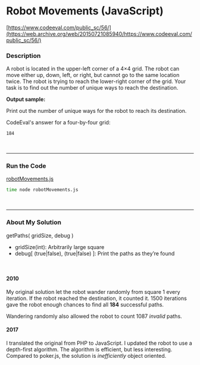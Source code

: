 # Robot Movements (JavaScript)
[https://www.codeeval.com/public_sc/56/](https://web.archive.org/web/20150721085940/https://www.codeeval.com/public_sc/56/)<br />

### Description

A robot is located in the upper-left corner of a 4×4 grid. The robot can move either up, down, left, or right, but cannot go to the same location twice. The robot is trying to reach the lower-right corner of the grid. Your task is to find out the number of unique ways to reach the destination.

**Output sample:**

Print out the number of unique ways for the robot to reach its destination.

CodeEval's answer for a four-by-four grid:<br/>
```sh
184
```

<br />

---
### Run the Code

[robotMovements.js](https://github.com/wrightben/codeeval/blob/master/code/robotMovements.js)

```sh
time node robotMovements.js
```

<br />

---
### About My Solution

getPaths( gridSize, debug )
		
* gridSize(int): Arbitrarily large square
* debug[ (true|false), (true|false) ]: Print the paths as they’re found

<br />

#### 2010

My original solution let the robot wander randomly from square 1 every iteration. If the robot reached the destination, it counted it. 1500 iterations gave the robot enough chances to find all **184** successful paths. 

Wandering randomly also allowed the robot to count 1087 *invalid* paths.

#### 2017

I translated the original from PHP to JavaScript. I updated the robot to use a depth-first algorithm. The algorithm is efficient, but less interesting. Compared to poker.js, the solution is *inefficiently* object oriented.